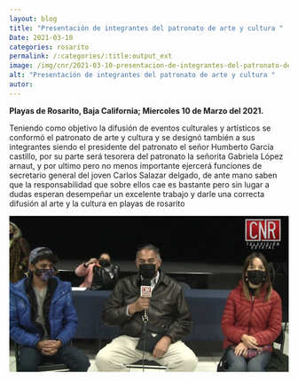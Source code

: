 ```yaml
---
layout: blog
title: "Presentación de integrantes del patronato de arte y cultura "
Date: 2021-03-10
categories: rosarito
permalink: /:categories/:title:output_ext
image: /img/cnr/2021-03-10-presentacion-de-integrantes-del-patronato-de-arte-y-cultura.jpg
alt: "Presentación de integrantes del patronato de arte y cultura "
autor:
---
```


**Playas de Rosarito, Baja California; Miercoles 10 de Marzo del 2021.** 

Teniendo como objetivo la difusión de eventos culturales y artísticos se conformó el patronato de arte y cultura y se designó también a sus integrantes siendo el presidente del patronato el señor Humberto García castillo, por su parte será tesorera del patronato la señorita Gabriela López arnaut, y por ultimo pero no menos importante ejercerá funciones de secretario general del joven Carlos Salazar delgado, de ante mano saben que la responsabilidad que sobre ellos cae es bastante pero sin lugar a dudas esperan desempeñar un excelente trabajo y darle una correcta difusión al arte y la cultura en playas de rosarito 

<div id="carouselExampleSlidesOnly" class="carousel slide" data-ride="carousel">
  <div class="carousel-inner">
    <div class="carousel-item active">
       <img class="d-block w-100" src="/img/cnr/2021-03-10-presentacion-de-integrantes-del-patronato-de-arte-y-cultura.jpg" loading="lazy"  alt="Presentación de integrantes del patronato de arte y cultura ">
    </div>
  </div>
</div>